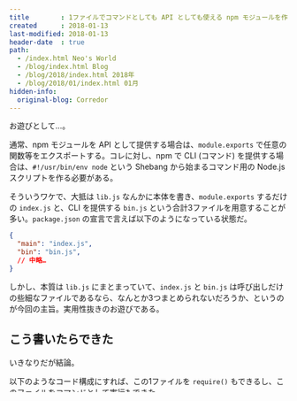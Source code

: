 ```yaml
---
title        : 1ファイルでコマンドとしても API としても使える npm モジュールを作る
created      : 2018-01-13
last-modified: 2018-01-13
header-date  : true
path:
  - /index.html Neo's World
  - /blog/index.html Blog
  - /blog/2018/index.html 2018年
  - /blog/2018/01/index.html 01月
hidden-info:
  original-blog: Corredor
---
```


お遊びとして…。

通常、npm モジュールを API として提供する場合は、`module.exports` で任意の関数等をエクスポートする。コレに対し、npm で CLI (コマンド) を提供する場合は、`#!/usr/bin/env node` という Shebang から始まるコマンド用の Node.js スクリプトを作る必要がある。

そういうワケで、大抵は `lib.js` なんかに本体を書き、`module.exports` するだけの `index.js` と、CLI を提供する `bin.js` という合計3ファイルを用意することが多い。`package.json` の宣言で言えば以下のようになっている状態だ。

```json
{
  "main": "index.js",
  "bin": "bin.js",
  // 中略…
}
```

しかし、本質は `lib.js` にまとまっていて、`index.js` と `bin.js` は呼び出しだけの些細なファイルであるなら、なんとか3つまとめられないだろうか、というのが今回の主旨。実用性抜きのお遊びである。

## こう書いたらできた

いきなりだが結論。

以下のようなコード構成にすれば、この1ファイルを `require()` もできるし、このファイルをコマンドとして実行もできた。

```javascript
#!/usr/bin/env node
// ↑1行目には Shebang を書いておく

// 本質となる関数
function myFunc() {
  console.log('my-func!');
}

// npm-scripts よりコマンドで実行された時はココがコマンド名になる
if(process.env.npm_lifecycle_script === 'my-func') {
  // コマンド実行時はコマンド関数を実行する
  myFunc();
}
else {
  // そうでない場合は別のスクリプトから require() された場合なので、必要な関数をエクスポートする
  module.exports = myFunc;
}
```

コレを `index.js` として保存し、`package.json` は以下のようにする。

- `main` プロパティが、`require('my-func')` として読み込んだ時に参照されるファイル (エントリポイント) となる。
- `bin` プロパティにファイルを書くと、`name` プロパティがコマンド名になり、`bin` プロパティのファイルが実行されるようになる。

今回は1ファイルで両方の用途に対応したので、どちらも `index.js` を指定する。

```json
{
  "name": "my-func",
  "version": "1.0.0",
  "main": "index.js",
  "bin": "index.js",
  // 後略…
}
```

あとはコレを `npm publish` で提供すれば良い。ローカルで試したい時は `npm link` でグローバル npm モジュールとしてシンボリックリンクを張れば良い。

使用する側は、API として利用する際は以下のように使える。

```javascript
// use.js とする : require() して実行できる
const myFunc = require('my-func');
myFunc();
```

```bash
# このようにして実行可能
$ node use.js
```

CLI として使用する際は、ローカルインストールして `package.json` の npm-scripts でパスを通してやれば、コマンドとして使える。

```json
{
  "name": "use-my-func",
  "version": "1.0.0",
  "scripts": {
    "my-func": "my-func"
  },
  "dependencies": {
    "my-func": "1.0.0"
  },
  // 後略…
}
```

```bash
$ npm run my-func
> my-func

my-func!
# コマンドとして実行できる
```

こんな感じ。

## ポイント

1つのファイルの中で、「`require()` によって読み込まれたのか」「コマンドとして実行されているのか」を判別する必要があり、その方法を何とか探した。

ポイントになったのは、*`process.env.npm_lifecycle_script`* というグローバル変数。コマンドとして対象のファイルを実行した場合は、このプロパティの値がコマンド名になるのだ。それ以外のファイルから `require()` した時は、ココが `node use.js` といった形で呼び出し時の名前になる。

というワケで、`process.env.npm_lifecycle_script` の値がコマンド名なら、そのまま本体の関数を実行して終われば良い。一方、そうでなければ、関数はその場で実行せず、`module.exports` に本体の関数を渡すようにし、呼び出し元で使えるようにしてやる。

1行目に Shebang がないとコマンドとしてうまく実行できなかったので書いておいた。`require()` した時は無視されるようなのでそのまま書いておいた。

```javascript
#!/usr/bin/env node

function myFunc() {
  // 本体
}

if(process.env.npm_lifecycle_script === 'my-func') {
  myFunc();
}
else {
  module.exports = myFunc;
}
```

そういうワケで、コレが最小構成。他に「`require()` なのかコマンド実行なのか」を判別する良い判別方法があれば教えて欲しい。

## 実際にパッケージ公開してみた

こうして作ったパッケージを実際に公開してみた。**`@neos21/req-cmd`** でインストールできるので、`require('@neos21/req-cmd')` してみたり、`req-cmd` コマンドとして利用してみたりして、試してみてほしい。

- [@neos21/req-cmd](https://www.npmjs.com/package/@neos21/req-cmd)
- [GitHub - Neos21/req-cmd: require() API and CLI in one JS.](https://github.com/Neos21/req-cmd)
